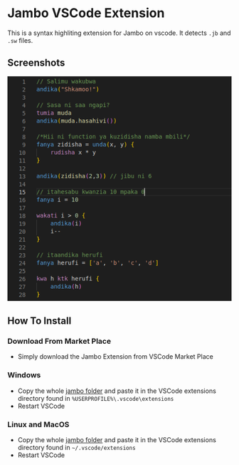 # Jambo VSCode Extension

This is a syntax highliting extension for Jambo on vscode. It detects `.jb` and `.sw` files.

## Screenshots
<p align="center">
<img alt="Jambo Programming Language" src="assets/screenshot.png">
</p>

## How To Install

### Download From Market Place

- Simply download the Jambo Extension from VSCode Market Place

### Windows

- Copy the whole [jambo folder](https://github.com/spaceadh/Jambo/tree/main/extensions/vscode/jambo) and paste it in the VSCode extensions directory found in `%USERPROFILE%\.vscode\extensions`
- Restart VSCode

### Linux and MacOS

- Copy the whole [jambo folder](https://github.com/spaceadh/Jambo/tree/main/extensions/vscode/jambo) and paste it in the VSCode extensions directory found in `~/.vscode/extensions`
- Restart VSCode

